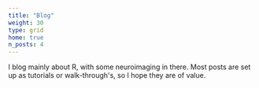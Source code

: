 ```yaml
---
title: "Blog"
weight: 30
type: grid
home: true
n_posts: 4
---
```


I blog mainly about R, with some neuroimaging in there. Most posts are set up as tutorials or walk-through's, so I hope they are of value.
